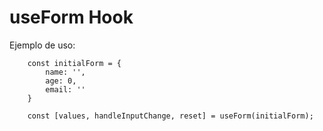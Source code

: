 # useForm Hook

Ejemplo de uso:

```
    const initialForm = {
        name: '',
        age: 0,
        email: ''
    }

    const [values, handleInputChange, reset] = useForm(initialForm);

```